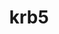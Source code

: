 ---
title: "krb5"
layout: cache
categories: [package, develop-2023-08-20]
meta: {"versions": ["1.20.1"], "compilers": ["apple-clang@=14.0.0", "gcc@=11.1.0", "gcc@=11.3.0", "gcc@=11.4.0", "gcc@=12.1.0", "gcc@=7.3.1", "gcc@=7.5.0"], "oss": ["amzn2", "ubuntu18.04", "ubuntu20.04", "ubuntu22.04", "ventura"], "platforms": ["darwin", "linux"], "targets": ["aarch64", "neoverse_n1", "ppc64le", "x86_64", "x86_64_v3"], "stacks": ["aws-isc", "aws-isc-aarch64", "data-vis-sdk", "e4s", "e4s-oneapi", "e4s-power", "ml-darwin-aarch64-mps", "ml-linux-x86_64-cpu", "ml-linux-x86_64-cuda", "ml-linux-x86_64-rocm", "radiuss", "radiuss-aws", "radiuss-aws-aarch64", "root", "tutorial"], "num_specs": 17, "num_specs_by_stack": {"ml-darwin-aarch64-mps": 1, "root": 17, "aws-isc-aarch64": 2, "radiuss-aws-aarch64": 2, "aws-isc": 1, "radiuss-aws": 1, "radiuss": 2, "e4s-power": 2, "e4s-oneapi": 1, "data-vis-sdk": 1, "e4s": 2, "tutorial": 2, "ml-linux-x86_64-rocm": 1, "ml-linux-x86_64-cpu": 1, "ml-linux-x86_64-cuda": 1}}
spec_details: [{"hash": "5njvzyyfcbf6wb4mfvxjnxonrbnhuv3r", "compiler": "apple-clang@=14.0.0", "versions": ["1.20.1"], "os": "ventura", "platform": "darwin", "target": "aarch64", "variants": ["build_system=autotools", "+shared"], "stacks": ["ml-darwin-aarch64-mps", "root"], "size": "-", "tarball": "https://binaries.spack.io/releases/develop-2023-08-20/build_cache/darwin-ventura-aarch64/apple-clang-14.0.0/krb5-1.20.1/darwin-ventura-aarch64-apple-clang-14.0.0-krb5-1.20.1-5njvzyyfcbf6wb4mfvxjnxonrbnhuv3r.spack"}, {"hash": "t3bewdg2cmocwuprmsvem6n45yp57zmm", "compiler": "gcc@=7.3.1", "versions": ["1.20.1"], "os": "amzn2", "platform": "linux", "target": "aarch64", "variants": ["build_system=autotools", "+shared"], "stacks": ["aws-isc-aarch64", "root"], "size": "-", "tarball": "https://binaries.spack.io/releases/develop-2023-08-20/build_cache/linux-amzn2-aarch64/gcc-7.3.1/krb5-1.20.1/linux-amzn2-aarch64-gcc-7.3.1-krb5-1.20.1-t3bewdg2cmocwuprmsvem6n45yp57zmm.spack"}, {"hash": "iiubwuc4o6tbuu5o2cpvjryptfls6k53", "compiler": "gcc@=7.3.1", "versions": ["1.20.1"], "os": "amzn2", "platform": "linux", "target": "aarch64", "variants": ["build_system=autotools", "+shared"], "stacks": ["root", "radiuss-aws-aarch64"], "size": "-", "tarball": "https://binaries.spack.io/releases/develop-2023-08-20/build_cache/linux-amzn2-aarch64/gcc-7.3.1/krb5-1.20.1/linux-amzn2-aarch64-gcc-7.3.1-krb5-1.20.1-iiubwuc4o6tbuu5o2cpvjryptfls6k53.spack"}, {"hash": "nueqdq35iiioqwjhxbxg3fso7255oa3k", "compiler": "gcc@=7.3.1", "versions": ["1.20.1"], "os": "amzn2", "platform": "linux", "target": "neoverse_n1", "variants": ["build_system=autotools", "+shared"], "stacks": ["aws-isc-aarch64", "root"], "size": "-", "tarball": "https://binaries.spack.io/releases/develop-2023-08-20/build_cache/linux-amzn2-neoverse_n1/gcc-7.3.1/krb5-1.20.1/linux-amzn2-neoverse_n1-gcc-7.3.1-krb5-1.20.1-nueqdq35iiioqwjhxbxg3fso7255oa3k.spack"}, {"hash": "vasoswqhtpejsvw4ecilozjkge5yndch", "compiler": "gcc@=7.3.1", "versions": ["1.20.1"], "os": "amzn2", "platform": "linux", "target": "neoverse_n1", "variants": ["build_system=autotools", "+shared"], "stacks": ["root", "radiuss-aws-aarch64"], "size": "-", "tarball": "https://binaries.spack.io/releases/develop-2023-08-20/build_cache/linux-amzn2-neoverse_n1/gcc-7.3.1/krb5-1.20.1/linux-amzn2-neoverse_n1-gcc-7.3.1-krb5-1.20.1-vasoswqhtpejsvw4ecilozjkge5yndch.spack"}, {"hash": "didqbgdfsqhf5uikiv2suyvsf5bpdxv5", "compiler": "gcc@=7.3.1", "versions": ["1.20.1"], "os": "amzn2", "platform": "linux", "target": "x86_64_v3", "variants": ["build_system=autotools", "+shared"], "stacks": ["aws-isc", "root"], "size": "-", "tarball": "https://binaries.spack.io/releases/develop-2023-08-20/build_cache/linux-amzn2-x86_64_v3/gcc-7.3.1/krb5-1.20.1/linux-amzn2-x86_64_v3-gcc-7.3.1-krb5-1.20.1-didqbgdfsqhf5uikiv2suyvsf5bpdxv5.spack"}, {"hash": "w4fzstxkahm57k4pdjgvvgyvle3ltp5n", "compiler": "gcc@=7.3.1", "versions": ["1.20.1"], "os": "amzn2", "platform": "linux", "target": "x86_64_v3", "variants": ["build_system=autotools", "+shared"], "stacks": ["radiuss-aws", "root"], "size": "-", "tarball": "https://binaries.spack.io/releases/develop-2023-08-20/build_cache/linux-amzn2-x86_64_v3/gcc-7.3.1/krb5-1.20.1/linux-amzn2-x86_64_v3-gcc-7.3.1-krb5-1.20.1-w4fzstxkahm57k4pdjgvvgyvle3ltp5n.spack"}, {"hash": "5kng6spy4kbav7tf7omy2hxa54dgqx46", "compiler": "gcc@=7.5.0", "versions": ["1.20.1"], "os": "ubuntu18.04", "platform": "linux", "target": "x86_64_v3", "variants": ["build_system=autotools", "+shared"], "stacks": ["radiuss", "root"], "size": "-", "tarball": "https://binaries.spack.io/releases/develop-2023-08-20/build_cache/linux-ubuntu18.04-x86_64_v3/gcc-7.5.0/krb5-1.20.1/linux-ubuntu18.04-x86_64_v3-gcc-7.5.0-krb5-1.20.1-5kng6spy4kbav7tf7omy2hxa54dgqx46.spack"}, {"hash": "3zfn4xlbpycoog3zcn7antdafvxmdzt6", "compiler": "gcc@=7.5.0", "versions": ["1.20.1"], "os": "ubuntu18.04", "platform": "linux", "target": "x86_64_v3", "variants": ["build_system=autotools", "+shared"], "stacks": ["radiuss", "root"], "size": "-", "tarball": "https://binaries.spack.io/releases/develop-2023-08-20/build_cache/linux-ubuntu18.04-x86_64_v3/gcc-7.5.0/krb5-1.20.1/linux-ubuntu18.04-x86_64_v3-gcc-7.5.0-krb5-1.20.1-3zfn4xlbpycoog3zcn7antdafvxmdzt6.spack"}, {"hash": "nenw3mmnnqvxva3ga6su7xcufil3wjmu", "compiler": "gcc@=11.1.0", "versions": ["1.20.1"], "os": "ubuntu20.04", "platform": "linux", "target": "ppc64le", "variants": ["build_system=autotools", "+shared"], "stacks": ["e4s-power", "root"], "size": "-", "tarball": "https://binaries.spack.io/releases/develop-2023-08-20/build_cache/linux-ubuntu20.04-ppc64le/gcc-11.1.0/krb5-1.20.1/linux-ubuntu20.04-ppc64le-gcc-11.1.0-krb5-1.20.1-nenw3mmnnqvxva3ga6su7xcufil3wjmu.spack"}, {"hash": "cwzqycysleqgcdjyfh5zq2ofgnafylab", "compiler": "gcc@=11.1.0", "versions": ["1.20.1"], "os": "ubuntu20.04", "platform": "linux", "target": "ppc64le", "variants": ["build_system=autotools", "+shared"], "stacks": ["e4s-power", "root"], "size": "-", "tarball": "https://binaries.spack.io/releases/develop-2023-08-20/build_cache/linux-ubuntu20.04-ppc64le/gcc-11.1.0/krb5-1.20.1/linux-ubuntu20.04-ppc64le-gcc-11.1.0-krb5-1.20.1-cwzqycysleqgcdjyfh5zq2ofgnafylab.spack"}, {"hash": "7dhujlx64rllbxl4rz5es4n4uvn4pvum", "compiler": "gcc@=11.4.0", "versions": ["1.20.1"], "os": "ubuntu20.04", "platform": "linux", "target": "x86_64", "variants": ["build_system=autotools", "+shared"], "stacks": ["e4s-oneapi", "root"], "size": "-", "tarball": "https://binaries.spack.io/releases/develop-2023-08-20/build_cache/linux-ubuntu20.04-x86_64/gcc-11.4.0/krb5-1.20.1/linux-ubuntu20.04-x86_64-gcc-11.4.0-krb5-1.20.1-7dhujlx64rllbxl4rz5es4n4uvn4pvum.spack"}, {"hash": "x64j3rsx4bvu4xql75usxpmcbyew3qy2", "compiler": "gcc@=11.1.0", "versions": ["1.20.1"], "os": "ubuntu20.04", "platform": "linux", "target": "x86_64_v3", "variants": ["build_system=autotools", "+shared"], "stacks": ["data-vis-sdk", "root"], "size": "-", "tarball": "https://binaries.spack.io/releases/develop-2023-08-20/build_cache/linux-ubuntu20.04-x86_64_v3/gcc-11.1.0/krb5-1.20.1/linux-ubuntu20.04-x86_64_v3-gcc-11.1.0-krb5-1.20.1-x64j3rsx4bvu4xql75usxpmcbyew3qy2.spack"}, {"hash": "74ainohkl7nyrfp7ouaobiz5fzngupfd", "compiler": "gcc@=11.1.0", "versions": ["1.20.1"], "os": "ubuntu20.04", "platform": "linux", "target": "x86_64_v3", "variants": ["build_system=autotools", "+shared"], "stacks": ["e4s", "root"], "size": "-", "tarball": "https://binaries.spack.io/releases/develop-2023-08-20/build_cache/linux-ubuntu20.04-x86_64_v3/gcc-11.1.0/krb5-1.20.1/linux-ubuntu20.04-x86_64_v3-gcc-11.1.0-krb5-1.20.1-74ainohkl7nyrfp7ouaobiz5fzngupfd.spack"}, {"hash": "k6dmdpl6pdu6ogt5y5dw4oubpgkfjit3", "compiler": "gcc@=11.1.0", "versions": ["1.20.1"], "os": "ubuntu20.04", "platform": "linux", "target": "x86_64_v3", "variants": ["build_system=autotools", "+shared"], "stacks": ["e4s", "root"], "size": "-", "tarball": "https://binaries.spack.io/releases/develop-2023-08-20/build_cache/linux-ubuntu20.04-x86_64_v3/gcc-11.1.0/krb5-1.20.1/linux-ubuntu20.04-x86_64_v3-gcc-11.1.0-krb5-1.20.1-k6dmdpl6pdu6ogt5y5dw4oubpgkfjit3.spack"}, {"hash": "fl6xpyskylwfkylrinpfhpyezslcf7kl", "compiler": "gcc@=11.3.0", "versions": ["1.20.1"], "os": "ubuntu22.04", "platform": "linux", "target": "x86_64_v3", "variants": ["build_system=autotools", "+shared"], "stacks": ["tutorial", "root", "ml-linux-x86_64-rocm", "ml-linux-x86_64-cpu", "ml-linux-x86_64-cuda"], "size": "-", "tarball": "https://binaries.spack.io/releases/develop-2023-08-20/build_cache/linux-ubuntu22.04-x86_64_v3/gcc-11.3.0/krb5-1.20.1/linux-ubuntu22.04-x86_64_v3-gcc-11.3.0-krb5-1.20.1-fl6xpyskylwfkylrinpfhpyezslcf7kl.spack"}, {"hash": "3caxoija763ajkrzhcyw4dl7h2cmwi43", "compiler": "gcc@=12.1.0", "versions": ["1.20.1"], "os": "ubuntu22.04", "platform": "linux", "target": "x86_64_v3", "variants": ["build_system=autotools", "+shared"], "stacks": ["tutorial", "root"], "size": "-", "tarball": "https://binaries.spack.io/releases/develop-2023-08-20/build_cache/linux-ubuntu22.04-x86_64_v3/gcc-12.1.0/krb5-1.20.1/linux-ubuntu22.04-x86_64_v3-gcc-12.1.0-krb5-1.20.1-3caxoija763ajkrzhcyw4dl7h2cmwi43.spack"}]
---